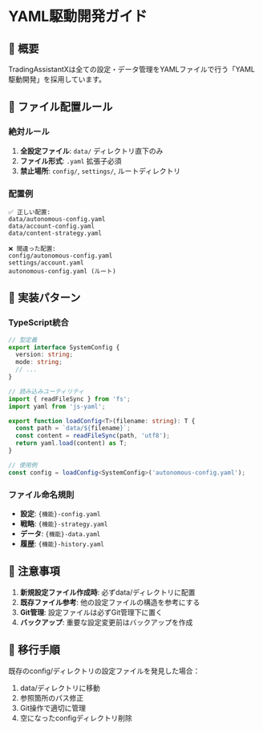 # YAML駆動開発ガイド

## 🎯 概要

TradingAssistantXは全ての設定・データ管理をYAMLファイルで行う「YAML駆動開発」を採用しています。

## 📂 ファイル配置ルール

### **絶対ルール**
1. **全設定ファイル**: `data/` ディレクトリ直下のみ
2. **ファイル形式**: `.yaml` 拡張子必須
3. **禁止場所**: `config/`, `settings/`, ルートディレクトリ

### **配置例**
```
✅ 正しい配置:
data/autonomous-config.yaml
data/account-config.yaml
data/content-strategy.yaml

❌ 間違った配置:
config/autonomous-config.yaml
settings/account.yaml
autonomous-config.yaml (ルート)
```

## 🔧 実装パターン

### **TypeScript統合**
```typescript
// 型定義
export interface SystemConfig {
  version: string;
  mode: string;
  // ...
}

// 読み込みユーティリティ
import { readFileSync } from 'fs';
import yaml from 'js-yaml';

export function loadConfig<T>(filename: string): T {
  const path = `data/${filename}`;
  const content = readFileSync(path, 'utf8');
  return yaml.load(content) as T;
}

// 使用例
const config = loadConfig<SystemConfig>('autonomous-config.yaml');
```

### **ファイル命名規則**
- **設定**: `{機能}-config.yaml`
- **戦略**: `{機能}-strategy.yaml`
- **データ**: `{機能}-data.yaml`
- **履歴**: `{機能}-history.yaml`

## 🚨 注意事項

1. **新規設定ファイル作成時**: 必ずdata/ディレクトリに配置
2. **既存ファイル参考**: 他の設定ファイルの構造を参考にする
3. **Git管理**: 設定ファイルは必ずGit管理下に置く
4. **バックアップ**: 重要な設定変更前はバックアップを作成

## 🔄 移行手順

既存のconfig/ディレクトリの設定ファイルを発見した場合：
1. data/ディレクトリに移動
2. 参照箇所のパス修正
3. Git操作で適切に管理
4. 空になったconfigディレクトリ削除